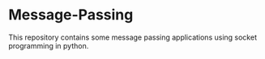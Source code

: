 # Message-Passing
This repository contains some message passing applications using socket programming in python.
